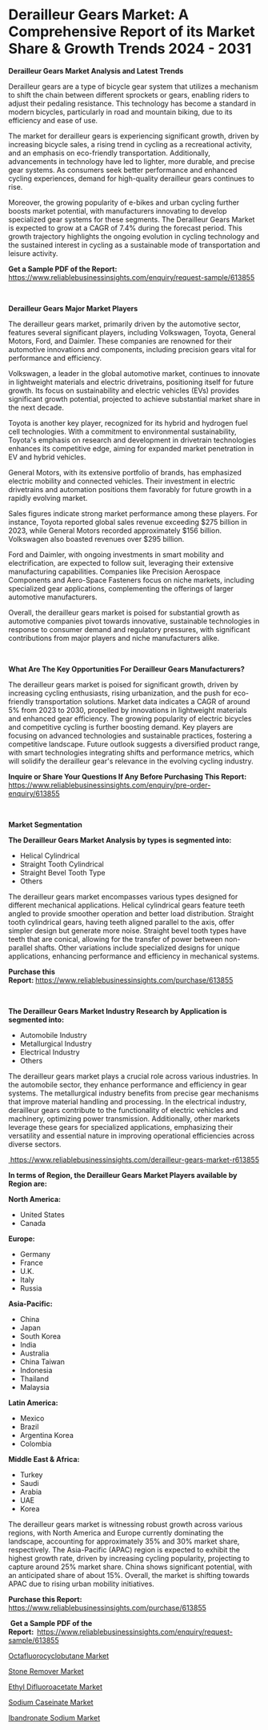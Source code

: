 <p><h1>Derailleur Gears Market: A Comprehensive Report of its Market Share & Growth Trends 2024 - 2031</h1></p><p><strong>Derailleur Gears Market Analysis and Latest Trends</strong></p>
<p><p>Derailleur gears are a type of bicycle gear system that utilizes a mechanism to shift the chain between different sprockets or gears, enabling riders to adjust their pedaling resistance. This technology has become a standard in modern bicycles, particularly in road and mountain biking, due to its efficiency and ease of use.</p><p>The market for derailleur gears is experiencing significant growth, driven by increasing bicycle sales, a rising trend in cycling as a recreational activity, and an emphasis on eco-friendly transportation. Additionally, advancements in technology have led to lighter, more durable, and precise gear systems. As consumers seek better performance and enhanced cycling experiences, demand for high-quality derailleur gears continues to rise.</p><p>Moreover, the growing popularity of e-bikes and urban cycling further boosts market potential, with manufacturers innovating to develop specialized gear systems for these segments. The Derailleur Gears Market is expected to grow at a CAGR of 7.4% during the forecast period. This growth trajectory highlights the ongoing evolution in cycling technology and the sustained interest in cycling as a sustainable mode of transportation and leisure activity.</p></p>
<p><strong>Get a Sample PDF of the Report:&nbsp;</strong> <a href="https://www.reliablebusinessinsights.com/enquiry/request-sample/613855?utm_campaign=48&utm_medium=2&utm_source=Github&utm_content=ia&utm_term=11122024&utm_id=derailleur-gears">https://www.reliablebusinessinsights.com/enquiry/request-sample/613855</a></p>
<p>&nbsp;</p>
<p><strong>Derailleur Gears Major Market Players</strong></p>
<p><p>The derailleur gears market, primarily driven by the automotive sector, features several significant players, including Volkswagen, Toyota, General Motors, Ford, and Daimler. These companies are renowned for their automotive innovations and components, including precision gears vital for performance and efficiency.</p><p>Volkswagen, a leader in the global automotive market, continues to innovate in lightweight materials and electric drivetrains, positioning itself for future growth. Its focus on sustainability and electric vehicles (EVs) provides significant growth potential, projected to achieve substantial market share in the next decade.</p><p>Toyota is another key player, recognized for its hybrid and hydrogen fuel cell technologies. With a commitment to environmental sustainability, Toyota's emphasis on research and development in drivetrain technologies enhances its competitive edge, aiming for expanded market penetration in EV and hybrid vehicles.</p><p>General Motors, with its extensive portfolio of brands, has emphasized electric mobility and connected vehicles. Their investment in electric drivetrains and automation positions them favorably for future growth in a rapidly evolving market.</p><p>Sales figures indicate strong market performance among these players. For instance, Toyota reported global sales revenue exceeding $275 billion in 2023, while General Motors recorded approximately $156 billion. Volkswagen also boasted revenues over $295 billion. </p><p>Ford and Daimler, with ongoing investments in smart mobility and electrification, are expected to follow suit, leveraging their extensive manufacturing capabilities. Companies like Precision Aerospace Components and Aero-Space Fasteners focus on niche markets, including specialized gear applications, complementing the offerings of larger automotive manufacturers.</p><p>Overall, the derailleur gears market is poised for substantial growth as automotive companies pivot towards innovative, sustainable technologies in response to consumer demand and regulatory pressures, with significant contributions from major players and niche manufacturers alike.</p></p>
<p>&nbsp;</p>
<p><strong>What Are The Key Opportunities For Derailleur Gears Manufacturers?</strong></p>
<p><p>The derailleur gears market is poised for significant growth, driven by increasing cycling enthusiasts, rising urbanization, and the push for eco-friendly transportation solutions. Market data indicates a CAGR of around 5% from 2023 to 2030, propelled by innovations in lightweight materials and enhanced gear efficiency. The growing popularity of electric bicycles and competitive cycling is further boosting demand. Key players are focusing on advanced technologies and sustainable practices, fostering a competitive landscape. Future outlook suggests a diversified product range, with smart technologies integrating shifts and performance metrics, which will solidify the derailleur gear's relevance in the evolving cycling industry.</p></p>
<p><strong>Inquire or Share Your Questions If Any Before Purchasing This Report:</strong> <a href="https://www.reliablebusinessinsights.com/enquiry/pre-order-enquiry/613855?utm_campaign=48&utm_medium=2&utm_source=Github&utm_content=ia&utm_term=11122024&utm_id=derailleur-gears">https://www.reliablebusinessinsights.com/enquiry/pre-order-enquiry/613855</a></p>
<p>&nbsp;</p>
<p><strong>Market Segmentation</strong></p>
<p><strong>The Derailleur Gears Market Analysis by types is segmented into:</strong></p>
<p><ul><li>Helical Cylindrical</li><li>Straight Tooth Cylindrical</li><li>Straight Bevel Tooth Type</li><li>Others</li></ul></p>
<p><p>The derailleur gears market encompasses various types designed for different mechanical applications. Helical cylindrical gears feature teeth angled to provide smoother operation and better load distribution. Straight tooth cylindrical gears, having teeth aligned parallel to the axis, offer simpler design but generate more noise. Straight bevel tooth types have teeth that are conical, allowing for the transfer of power between non-parallel shafts. Other variations include specialized designs for unique applications, enhancing performance and efficiency in mechanical systems.</p></p>
<p><strong>Purchase this Report:&nbsp;</strong><a href="https://www.reliablebusinessinsights.com/purchase/613855?utm_campaign=48&utm_medium=2&utm_source=Github&utm_content=ia&utm_term=11122024&utm_id=derailleur-gears">https://www.reliablebusinessinsights.com/purchase/613855</a></p>
<p>&nbsp;</p>
<p><strong>The Derailleur Gears Market Industry Research by Application is segmented into:</strong></p>
<p><ul><li>Automobile Industry</li><li>Metallurgical Industry</li><li>Electrical Industry</li><li>Others</li></ul></p>
<p><p>The derailleur gears market plays a crucial role across various industries. In the automobile sector, they enhance performance and efficiency in gear systems. The metallurgical industry benefits from precise gear mechanisms that improve material handling and processing. In the electrical industry, derailleur gears contribute to the functionality of electric vehicles and machinery, optimizing power transmission. Additionally, other markets leverage these gears for specialized applications, emphasizing their versatility and essential nature in improving operational efficiencies across diverse sectors.</p></p>
<p><a href="https://www.reliablebusinessinsights.com/derailleur-gears-market-r613855?utm_campaign=48&utm_medium=2&utm_source=Github&utm_content=ia&utm_term=11122024&utm_id=derailleur-gears">&nbsp;https://www.reliablebusinessinsights.com/derailleur-gears-market-r613855</a></p>
<p><strong>In terms of Region, the Derailleur Gears Market Players available by Region are:</strong></p>
<p>
    <p> <strong> North America: </strong>
        <ul>
            <li>United States</li>
            <li>Canada</li>
        </ul>
        </p> 
    <p> <strong> Europe: </strong>
        <ul>
            <li>Germany</li>
            <li>France</li>
            <li>U.K.</li>
            <li>Italy</li>
            <li>Russia</li>
        </ul>
        </p> 
    <p> <strong> Asia-Pacific: </strong>
        <ul>
            <li>China</li>
            <li>Japan</li>
            <li>South Korea</li>
            <li>India</li>
            <li>Australia</li>
            <li>China Taiwan</li>
            <li>Indonesia</li>
            <li>Thailand</li>
            <li>Malaysia</li>
        </ul>
        </p> 
    <p> <strong> Latin America: </strong>
        <ul>
            <li>Mexico</li>
            <li>Brazil</li>
            <li>Argentina Korea</li>
            <li>Colombia</li>
        </ul>
        </p> 
    <p> <strong> Middle East & Africa: </strong>
        <ul>
            <li>Turkey</li>
            <li>Saudi</li>
            <li>Arabia</li>
            <li>UAE</li>
            <li>Korea</li>
        </ul>
    </p>
    </p>
<p><p>The derailleur gears market is witnessing robust growth across various regions, with North America and Europe currently dominating the landscape, accounting for approximately 35% and 30% market share, respectively. The Asia-Pacific (APAC) region is expected to exhibit the highest growth rate, driven by increasing cycling popularity, projecting to capture around 25% market share. China shows significant potential, with an anticipated share of about 15%. Overall, the market is shifting towards APAC due to rising urban mobility initiatives.</p></p>
<p><strong>Purchase this Report: </strong><a href="https://www.reliablebusinessinsights.com/purchase/613855?utm_campaign=48&utm_medium=2&utm_source=Github&utm_content=ia&utm_term=11122024&utm_id=derailleur-gears">https://www.reliablebusinessinsights.com/purchase/613855</a></p>
<p>&nbsp;<strong>Get a Sample PDF of the Report:&nbsp;&nbsp;</strong><a href="https://www.reliablebusinessinsights.com/enquiry/request-sample/613855?utm_campaign=48&utm_medium=2&utm_source=Github&utm_content=ia&utm_term=11122024&utm_id=derailleur-gears">https://www.reliablebusinessinsights.com/enquiry/request-sample/613855</a></p>
<p><strong></strong></p>
<p><p><a href="https://www.linkedin.com/pulse/octafluorocyclobutane-market-size-demand-supply-situation-share-35dle?utm_campaign=48&utm_medium=2&utm_source=Github&utm_content=ia&utm_term=11122024&utm_id=derailleur-gears">Octafluorocyclobutane Market</a></p><p><a href="https://github.com/loveewin94/Market-Research-Report-List-1/blob/main/stone-remover-market.md?utm_campaign=48&utm_medium=2&utm_source=Github&utm_content=ia&utm_term=11122024&utm_id=derailleur-gears">Stone Remover Market</a></p><p><a href="https://www.linkedin.com/pulse/ethyl-difluoroacetate-market-from-20242031-in-depth-quantitative-abwve?utm_campaign=48&utm_medium=2&utm_source=Github&utm_content=ia&utm_term=11122024&utm_id=derailleur-gears">Ethyl Difluoroacetate Market</a></p><p><a href="https://www.linkedin.com/pulse/overview-sodium-caseinatemarket-industryshowing-growth-rate-cj9he?utm_campaign=48&utm_medium=2&utm_source=Github&utm_content=ia&utm_term=11122024&utm_id=derailleur-gears">Sodium Caseinate Market</a></p><p><a href="https://www.linkedin.com/pulse/market-size-trends-ibandronate-sodium-124-cagr-expected-mjvle?utm_campaign=48&utm_medium=2&utm_source=Github&utm_content=ia&utm_term=11122024&utm_id=derailleur-gears">Ibandronate Sodium Market</a></p></p>